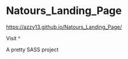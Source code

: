 # Natours_Landing_Page

https://azzy13.github.io/Natours_Landing_Page/

Visit ^ 

A pretty SASS project 
